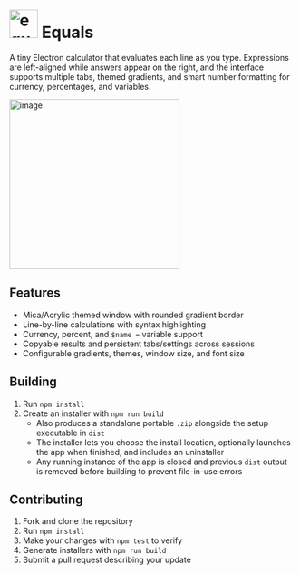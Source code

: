 # <img width="50px" alt="equals" src="https://github.com/user-attachments/assets/8d5cc447-292a-4837-af3e-efe1ab889ecd" /> Equals

A tiny Electron calculator that evaluates each line as you type. Expressions are left-aligned while answers appear on the right, and the interface supports multiple tabs, themed gradients, and smart number formatting for currency, percentages, and variables.

<img width="300" height="300" alt="image" src="https://github.com/user-attachments/assets/fb17e969-2ab8-474f-b8d6-e079d12cd32a" />


## Features
- Mica/Acrylic themed window with rounded gradient border
- Line-by-line calculations with syntax highlighting
- Currency, percent, and `$name =` variable support
- Copyable results and persistent tabs/settings across sessions
- Configurable gradients, themes, window size, and font size

## Building
1. Run `npm install`
2. Create an installer with `npm run build`
   - Also produces a standalone portable `.zip` alongside the setup executable in `dist`
   - The installer lets you choose the install location, optionally launches the app when finished, and includes an uninstaller
   - Any running instance of the app is closed and previous `dist` output is removed before building to prevent file-in-use errors

## Contributing
1. Fork and clone the repository
2. Run `npm install`
3. Make your changes with `npm test` to verify
4. Generate installers with `npm run build`
5. Submit a pull request describing your update


